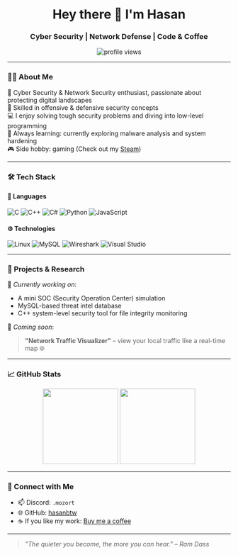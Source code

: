 <h1 align="center">Hey there 👋 I'm Hasan</h1>
<h3 align="center">Cyber Security | Network Defense | Code & Coffee</h3>

<p align="center">
  <img src="https://komarev.com/ghpvc/?username=PartineS&label=Profile%20views&color=6f42c1&style=flat-square" alt="profile views" />
</p>

---

### 👨‍💻 About Me

🎯 Cyber Security & Network Security enthusiast, passionate about protecting digital landscapes  
🔐 Skilled in offensive & defensive security concepts  
💻 I enjoy solving tough security problems and diving into low-level programming  
🚀 Always learning: currently exploring malware analysis and system hardening  
🎮 Side hobby: gaming (Check out my [Steam](https://steamcommunity.com/profiles/76561198806946457/))

---

### 🛠️ Tech Stack

#### 🧠 Languages
![C](https://img.shields.io/badge/C-%2300599C.svg?style=flat&logo=c&logoColor=white)
![C++](https://img.shields.io/badge/C%2B%2B-%2300599C.svg?style=flat&logo=c%2B%2B&logoColor=white)
![C#](https://img.shields.io/badge/C%23-%23239120.svg?style=flat&logo=c-sharp&logoColor=white)
![Python](https://img.shields.io/badge/Python-%233776AB.svg?style=flat&logo=python&logoColor=white)
![JavaScript](https://img.shields.io/badge/JavaScript-%23F7DF1E.svg?style=flat&logo=javascript&logoColor=black)

#### ⚙️ Technologies
![Linux](https://img.shields.io/badge/Linux-%23FCC624.svg?style=flat&logo=linux&logoColor=black)
![MySQL](https://img.shields.io/badge/MySQL-%234479A1.svg?style=flat&logo=mysql&logoColor=white)
![Wireshark](https://img.shields.io/badge/Wireshark-%231679A7.svg?style=flat&logo=wireshark&logoColor=white)
![Visual Studio](https://img.shields.io/badge/VS-%235C2D91.svg?style=flat&logo=visualstudio&logoColor=white)

---

### 📂 Projects & Research

🚧 *Currently working on*:  
- A mini SOC (Security Operation Center) simulation  
- MySQL-based threat intel database  
- C++ system-level security tool for file integrity monitoring  

📎 *Coming soon*:  
> **"Network Traffic Visualizer"** – view your local traffic like a real-time map 🌐

---

### 📈 GitHub Stats

<p align="center">
  <img src="https://github-readme-stats.vercel.app/api?username=PartineS&show_icons=true&theme=github_dark&border_color=30363d" height="170" />
  <img src="https://github-readme-stats.vercel.app/api/top-langs/?username=PartineS&layout=compact&theme=github_dark&border_color=30363d" height="170" />
</p>

---

### 🤝 Connect with Me

- 📫 Discord: `.mozort`  
- 🌐 GitHub: [hasanbtw](https://github.com/hasanbtw)  
- ☕ If you like my work: [Buy me a coffee](https://www.buymeacoffee.com/hasanbtw)

---

> _"The quieter you become, the more you can hear." – Ram Dass_

